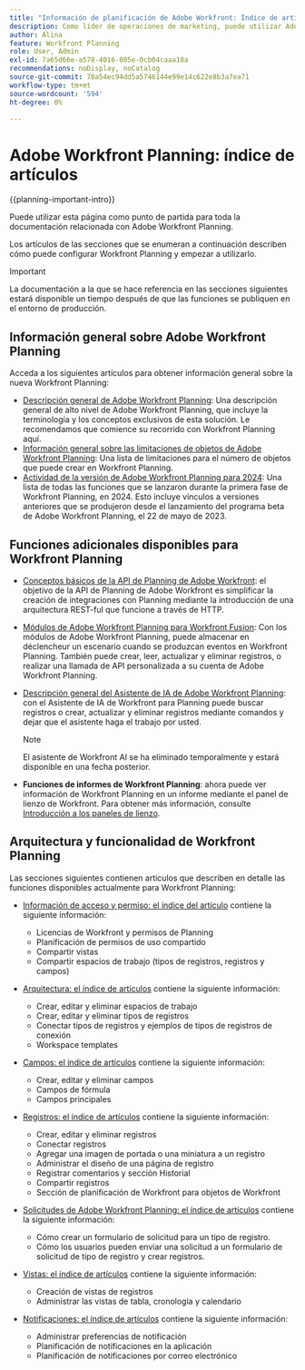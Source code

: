 ```yaml
---
title: "Información de planificación de Adobe Workfront: Índice de artículos"
description: Como líder de operaciones de marketing, puede utilizar Adobe Workfront Planning para organizar el trabajo en todo el ciclo de vida de marketing para todos sus equipos. Los artículos de esta sección describen cómo puede configurar las funcionalidades de planificación y cómo puede empezar a utilizarlas como parte de las operaciones de administración de campañas.
author: Alina
feature: Workfront Planning
role: User, Admin
exl-id: 7a65d66e-a578-4016-805e-0cb04caaa18a
recommendations: noDisplay, noCatalog
source-git-commit: 78a54ec94dd5a5746144e99e14c622e8b3a7ea71
workflow-type: tm+mt
source-wordcount: '594'
ht-degree: 0%

---
```


# Adobe Workfront Planning: índice de artículos


{{planning-important-intro}}

Puede utilizar esta página como punto de partida para toda la documentación relacionada con Adobe Workfront Planning.

Los artículos de las secciones que se enumeran a continuación describen cómo puede configurar Workfront Planning y empezar a utilizarlo.

<!--consider removing the IMPORTANT below after GA-->

>[!IMPORTANT]
>
>La documentación a la que se hace referencia en las secciones siguientes estará disponible un tiempo después de que las funciones se publiquen en el entorno de producción.

## Información general sobre Adobe Workfront Planning

Acceda a los siguientes artículos para obtener información general sobre la nueva Workfront Planning:

* [Descripción general de Adobe Workfront Planning](/help/quicksilver/planning/general/planning-overview.md): Una descripción general de alto nivel de Adobe Workfront Planning, que incluye la terminología y los conceptos exclusivos de esta solución. Le recomendamos que comience su recorrido con Workfront Planning aquí.
* [Información general sobre las limitaciones de objetos de Adobe Workfront Planning](/help/quicksilver/planning/general/limitations-overview.md): Una lista de limitaciones para el número de objetos que puede crear en Workfront Planning.
* [Actividad de la versión de Adobe Workfront Planning para 2024](/help/quicksilver/planning/general/release-activity.md): Una lista de todas las funciones que se lanzaron durante la primera fase de Workfront Planning, en 2024. Esto incluye vínculos a versiones anteriores que se produjeron desde el lanzamiento del programa beta de Adobe Workfront Planning, el 22 de mayo de 2023.

## Funciones adicionales disponibles para Workfront Planning

* [Conceptos básicos de la API de Planning de Adobe Workfront](/help/quicksilver/planning/general/planning-api-basics.md): el objetivo de la API de Planning de Adobe Workfront es simplificar la creación de integraciones con Planning mediante la introducción de una arquitectura REST-ful que funcione a través de HTTP.

* [Módulos de Adobe Workfront Planning para Workfront Fusion](/help/quicksilver/workfront-fusion/apps-and-their-modules/workfront-planning-modules.md): Con los módulos de Adobe Workfront Planning, puede almacenar en déclencheur un escenario cuando se produzcan eventos en Workfront Planning. También puede crear, leer, actualizar y eliminar registros, o realizar una llamada de API personalizada a su cuenta de Adobe Workfront Planning.

* [Descripción general del Asistente de IA de Adobe Workfront Planning](/help/quicksilver/planning/general/planning-ai-assistant-overview.md): con el Asistente de IA de Workfront para Planning puede buscar registros o crear, actualizar y eliminar registros mediante comandos y dejar que el asistente haga el trabajo por usted.

  >[!NOTE]
  >
  >    El asistente de Workfront AI se ha eliminado temporalmente y estará disponible en una fecha posterior.

* **Funciones de informes de Workfront Planning**: ahora puede ver información de Workfront Planning en un informe mediante el panel de lienzo de Workfront. Para obtener más información, consulte [Introducción a los paneles de lienzo](/help/quicksilver/reports-and-dashboards/canvas-dashboards/manage-canvas-dashboards/get-started-canvas-dashboards.md).

## Arquitectura y funcionalidad de Workfront Planning

Las secciones siguientes contienen artículos que describen en detalle las funciones disponibles actualmente para Workfront Planning:

* [Información de acceso y permiso: el índice del artículo](/help/quicksilver/planning/access/access-information.md) contiene la siguiente información:

   * Licencias de Workfront y permisos de Planning
   * Planificación de permisos de uso compartido
   * Compartir vistas
   * Compartir espacios de trabajo (tipos de registros, registros y campos)

* [Arquitectura: el índice de artículos](/help/quicksilver/planning/architecture/architecture-information.md) contiene la siguiente información:

   * Crear, editar y eliminar espacios de trabajo
   * Crear, editar y eliminar tipos de registros
   * Conectar tipos de registros y ejemplos de tipos de registros de conexión
   * Workspace templates

* [Campos: el índice de artículos](/help/quicksilver/planning/fields/fields-information.md) contiene la siguiente información:

   * Crear, editar y eliminar campos
   * Campos de fórmula
   * Campos principales

* [Registros: el índice de artículos](/help/quicksilver/planning/records/records-information.md) contiene la siguiente información:

   * Crear, editar y eliminar registros
   * Conectar registros
   * Agregar una imagen de portada o una miniatura a un registro
   * Administrar el diseño de una página de registro
   * Registrar comentarios y sección Historial
   * Compartir registros
   * Sección de planificación de Workfront para objetos de Workfront

* [Solicitudes de Adobe Workfront Planning: el índice de artículos](/help/quicksilver/planning/requests/requests-article-index.md) contiene la siguiente información:

   * Cómo crear un formulario de solicitud para un tipo de registro.
   * Cómo los usuarios pueden enviar una solicitud a un formulario de solicitud de tipo de registro y crear registros.

* [Vistas: el índice de artículos](/help/quicksilver/planning/views/views-information.md) contiene la siguiente información:

   * Creación de vistas de registros
   * Administrar las vistas de tabla, cronología y calendario

* [Notificaciones: el índice de artículos](/help/quicksilver/planning/notifications/notifications-information.md) contiene la siguiente información:

   * Administrar preferencias de notificación
   * Planificación de notificaciones en la aplicación
   * Planificación de notificaciones por correo electrónico

